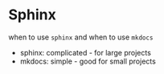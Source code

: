 # Sphinx

when to use `sphinx` and when to use `mkdocs`
- sphinx: complicated - for large projects
- mkdocs: simple - good for small projects

